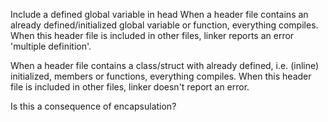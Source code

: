 Include a defined global variable in head
When a header file contains an already defined/initialized global variable or function, everything compiles.
When this header file is included in other files, linker reports an error 'multiple definition'.

When a header file contains a class/struct with already defined, i.e. (inline) initialized, members or functions, everything compiles.
When this header file is included in other files, linker doesn't report an error.

Is this a consequence of encapsulation?

